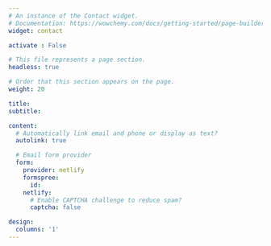 ```yaml
---
# An instance of the Contact widget.
# Documentation: https://wowchemy.com/docs/getting-started/page-builder/
widget: contact

activate : False

# This file represents a page section.
headless: true

# Order that this section appears on the page.
weight: 20

title:
subtitle:

content:
  # Automatically link email and phone or display as text?
  autolink: true

  # Email form provider
  form:
    provider: netlify
    formspree:
      id:
    netlify:
      # Enable CAPTCHA challenge to reduce spam?
      captcha: false

design:
  columns: '1'
---
```

